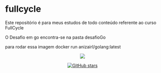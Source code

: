 # fullcycle
Este repositório é para meus estudos de todo conteúdo referente ao curso FullCycle

O Desafio em go encontra-se na pasta desafioGo

para rodar essa imagem docker run anizairl/golang:latest



<p align="center"><img src="http://img.shields.io/static/v1?label=STATUS&message=EM%20DESENVOLVIMENTO&color=GREEN&style=for-the-badge"/></p>
<p align="center"><a href="https://github.com/anlopes123/fullcycle.git/stargazers"><img alt="GitHub stars" src="https://img.shields.io/github/stars/anlopes123"></a></p>
